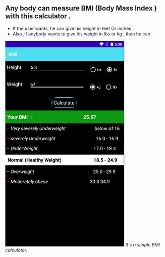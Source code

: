 ## Any body can measure BMI (Body Mass Index ) with this calculator .
- If the user wants, he can give his height in feet Or inches .
- Also ,if anybody wants to give his weight in lbs or kg , then he can .

![output image of this BMI Calculator](/output.PNG "BMI")
*It's a simple BMI calculator.*
